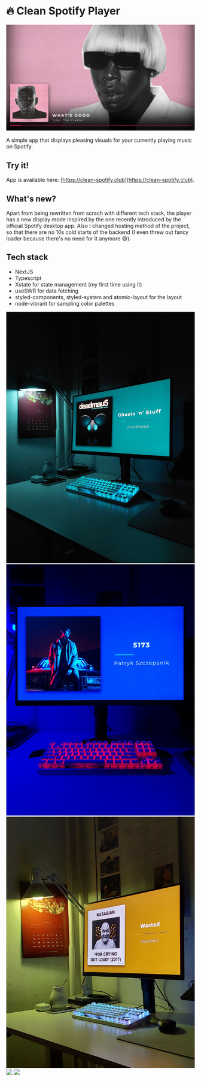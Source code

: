 # 🔥 Clean Spotify Player
![](./demo/whatsgood.png)

A simple app that displays pleasing visuals for your currently playing music on Spotify.
## Try it!
App is available here: [https://clean-spotify.club](https://clean-spotify.club).

## What's new?
Apart from being rewritten from scrach with different tech stack, the player has a new display mode inspired by the one recently introduced by the official Spotify desktop app. Also I changed hosting method of the project, so that there are no 10s cold starts of the backend (I even threw out fancy loader because there's no need for it anymore 😅). 

## Tech stack
- NextJS
- Typescript
- Xstate for state management (my first time using it)
- useSWR for data fetching
- styled-components, styled-system and atomic-layout for the layout
- node-vibrant for sampling color palettes

![](./demo/ghostsnstuff.jpeg)
![](./demo/5173.jpeg)
![](./demo/wasted.jpeg)
![](./demo/nobody.png)
![](./demo/hostage.png)
